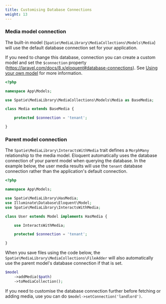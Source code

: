 ```yaml
---
title: Customising Database Connections
weight: 13
---
```


### Media model connection

The built-in model (`Spatie\MediaLibrary\MediaCollections\Models\Media`) will use the default database connection set for your application.

If you need to change this database, connection you can create a custom model and set the `$connection` property (https://laravel.com/docs/8.x/eloquent#database-connections). See <a href="https://docs.spatie.be/laravel-medialibrary/v9/advanced-usage/using-your-own-model">Using your own model</a> for more information.

```php
<?php

namespace App\Models;

use Spatie\MediaLibrary\MediaCollections\Models\Media as BaseMedia;

class Media extends BaseMedia {

    protected $connection = 'tenant';

}
```

### Parent model connection

The `Spatie\MediaLibrary\InteractsWithMedia` trait defines a `MorphMany` relationship to the media model. Eloquent automatically uses the database connection of your parent model when querying the database. In the example below, the user media results will use the `tenant` database connection rather than the application's default connection.

```php
<?php

namespace App\Models;

use Spatie\MediaLibrary\HasMedia;
use Illuminate\Database\Eloquent\Model;
use Spatie\MediaLibrary\InteractsWithMedia;

class User extends Model implements HasMedia {

    use InteractsWithMedia;

    protected $connection = 'tenant';

}
```

When you save files using the code below, the `Spatie\MediaLibrary\MediaCollections\FileAdder` will also automatically use the parent model's database connection if that is set.

```php
$model
    ->addMedia($path)
    ->toMediaCollection();
```

If you need to customise the database connection further before fetching or adding media, use you can do `$model->setConnection('landlord')`.